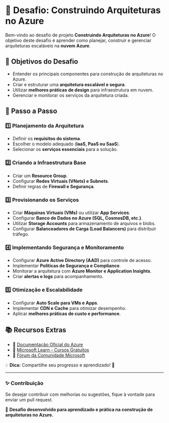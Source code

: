 # 🚀 Desafio: Construindo Arquiteturas no Azure

Bem-vindo ao desafio de projeto **Construindo Arquiteturas no Azure**! O objetivo deste desafio é aprender como planejar, construir e gerenciar arquiteturas escaláveis na **nuvem Azure**.

## 🎯 Objetivos do Desafio

- Entender os principais componentes para construção de arquiteturas no Azure.
- Criar e estruturar uma **arquitetura escalável e segura**.
- Utilizar **melhores práticas de design** para infraestrutura em nuvem.
- Gerenciar e monitorar os serviços da arquitetura criada.

## 📌 Passo a Passo

### 1️⃣ Planejamento da Arquitetura
- Definir os **requisitos do sistema**.
- Escolher o modelo adequado (**IaaS, PaaS ou SaaS**).
- Selecionar os **serviços essenciais** para a solução.

### 2️⃣ Criando a Infraestrutura Base
- Criar um **Resource Group**.
- Configurar **Redes Virtuais (VNets) e Subnets**.
- Definir regras de **Firewall e Segurança**.

### 3️⃣ Provisionando os Serviços
- Criar **Máquinas Virtuais (VMs)** ou utilizar **App Services**.
- Configurar **Banco de Dados no Azure (SQL, CosmosDB, etc.)**.
- Utilizar **Storage Accounts** para armazenamento de arquivos e blobs.
- Configurar **Balanceadores de Carga (Load Balancers)** para distribuir tráfego.

### 4️⃣ Implementando Segurança e Monitoramento
- Configurar **Azure Active Directory (AAD)** para controle de acesso.
- Implementar **Políticas de Segurança e Compliance**.
- Monitorar a arquitetura com **Azure Monitor e Application Insights**.
- Criar **alertas e logs** para acompanhamento.

### 5️⃣ Otimização e Escalabilidade
- Configurar **Auto Scale para VMs e Apps**.
- Implementar **CDN e Cache** para otimizar desempenho.
- Aplicar **melhores práticas de custo e performance**.


## 📚 Recursos Extras

- 📖 [Documentação Oficial do Azure](https://learn.microsoft.com/pt-br/azure/)
- 🎥 [Microsoft Learn - Cursos Gratuitos](https://learn.microsoft.com/pt-br/training/)
- 💬 [Fórum da Comunidade Microsoft](https://learn.microsoft.com/pt-br/answers/topics/azure.html)

💡 **Dica:** Compartilhe seu progresso e aprendizado! 🚀

---

### ✨ Contribuição
Se desejar contribuir com melhorias ou sugestões, fique à vontade para enviar um pull request.

📌 **Desafio desenvolvido para aprendizado e prática na construção de arquiteturas no Azure.**

